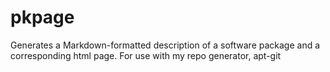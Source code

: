 # pkpage
Generates a Markdown-formatted description of a software package and a corresponding html page. For use with my repo generator, apt-git

